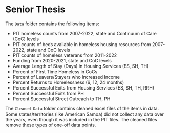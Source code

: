 # Senior Thesis

The `Data` folder contains the following items:
- PIT homeless counts from 2007-2022, state and Continuum of Care (CoC) levels
- PIT counts of beds available in homeless housing resources from 2007-2022, state and CoC levels
- PIT counts of homeless veterans from 2011-2022
- Funding from 2020-2021, state and CoC levels
- Average Length of Stay (Days) in Housing Services (ES, SH, TH)
- Percent of First Time Homeless in CoCs
- Percent of Leavers/Stayers who Increased Income
- Percent Returns to Homelessness (6, 12, 24 months)
- Percent Successful Exits from Housing Services (ES, SH, TH, RRH)
- Percent Successful Exits from PH
- Percent Successful Street Outreach to TH, PH

The `Cleaned Data` folder contains cleaned excel files of the items in data. Some states/territories (like American Samoa) did not collect any data over the years, even though it was included in the PIT files. The cleaned files remove these types of one-off data points.
